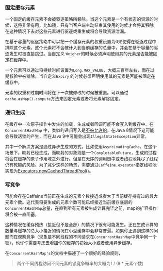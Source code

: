 ### 固定缓存元素

一个固定的缓存元素不会被驱逐策略所移除。当这个元素是一个有状态的资源的时候，这将非常有用，比如锁，只有当客户端主动结束其使用的时候才会将其移除。在这种情况下去对这些元素进行驱逐或重生成将会导致资源泄漏。    

在基于容量的驱逐策略中可以把一个缓存元素的权重设置为0来使得在驱逐过程中排除这个元素。这个元素将不会被计入到当前缓存的总量中，并会在基于容量的驱逐发生时被直接跳过。当自定义 `Weigher`的时候必须声明使用其的元素是否能被固定在缓存中。    

一个元素可以通过将持续时间设置为`Long.MAX_VALUE`，大概三百年左右，而在过期校验中被排除。当自定义`Expiry` 的时候必须声明使用其的元素是否能被固定在缓存中。    

元素的权重和过期时间将在下一次被修改的时候被重置。可以通过`cache.asMap().compute`方法来固定元素或者将元素解除固定。    

### 递归生成

在缓存中一次原子操作中发生的加载，生成或者回调可能不会写入到缓存中。在`ConcurrentHashMap` 中，类似的递归写入是[不被允许的][recursive-update]，在Java 8情况下这可能会导致活锁的产生，而在Java 9中可能会出现`IllegalStateException`异常。    

其中一个解决方案是通过异步生成的方式，比如使用`AsyncLoadingCache`。在这个场景下，映射已经生成，而映射的对象则是一个`CompletableFuture`，生成的过程将会在缓存的原子作用域之外进行。但是在无序的调用链中或者线程池耗尽了线程仍有死锁的风险。为了减少这样的场景，需要通过`Caffeine.executor`指定线程池实现为[Executors.newCachedThreadPool()][cached-executor]。  

[recursive-update]: https://docs.oracle.com/javase/8/docs/api/java/util/concurrent/ConcurrentHashMap.html#compute-K-java.util.function.BiFunction-
[cached-executor]: https://docs.oracle.com/javase/8/docs/api/java/util/concurrent/Executors.html#newCachedThreadPool--

### 写竞争

可能会存在Caffeine当前正在生成的元素个数接近或者大于当前缓存持有过的最大元素个数。这代表将要生成的元素个数可能已经接近当前缓存底层的 `ConcurrentHashMap`总量，在直到所有元素被生成计算完毕之前，map的扩容操作将会被一直阻塞。    

这种情况在缓存预热（接近但不是全部）的情况下很有可能发生。正在生成计算的数量与缓存的总大小接近的情况在小型缓存中会非常普遍。如果你正遇到这样的问题而在观察竞争（现象是不同线程的不同请求在`ConcurrentHashMap`中竞争同一个锁），也许你需要考虑去增加你的缓存的初始大小或者使用异步缓存。    

在`ConcurrentHashMap's`的文档中描述了一个很好的经验规则，
> 两个不同线程访问不同元素的锁竞争概率的大概为1  / (8 * 元素个数)    